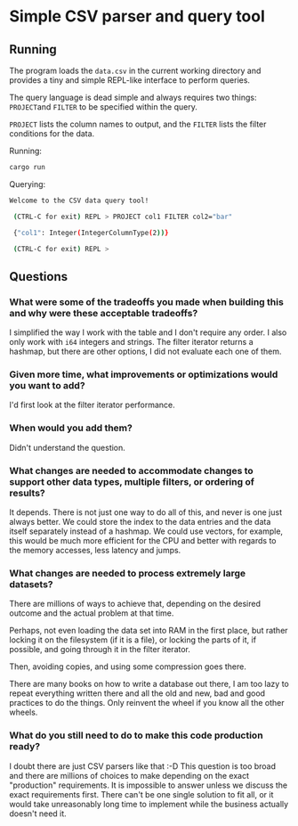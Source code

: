 # Simple CSV parser and query tool

## Running

The program loads the `data.csv` in the current working directory and
provides a tiny and simple REPL-like interface to perform queries.

The query language is dead simple and always requires two things:
`PROJECT`and `FILTER` to be specified within the query.

`PROJECT` lists the column names to output, and the `FILTER` lists the filter conditions for the data.

Running:

```sh
cargo run
```

Querying:

```sh
Welcome to the CSV data query tool!

 (CTRL-C for exit) REPL > PROJECT col1 FILTER col2="bar"

 {"col1": Integer(IntegerColumnType(2))}

 (CTRL-C for exit) REPL >
```

## Questions

### What were some of the tradeoffs you made when building this and why were these acceptable tradeoffs?

I simplified the way I work with the table and I don't require any order.
I also only work with `i64` integers and strings.
The filter iterator returns a hashmap, but there are other options, I
did not evaluate each one of them.

### Given more time, what improvements or optimizations would you want to add?

I'd first look at the filter iterator performance.

### When would you add them?

Didn't understand the question.

### What changes are needed to accommodate changes to support other data types, multiple filters, or ordering of results?

It depends. There is not just one way to do all of this, and never is
one just always better. We could store the index to the data entries and
the data itself separately instead of a hashmap. We could use vectors,
for example, this would be much more efficient for the CPU and better
with regards to the memory accesses, less latency and jumps.

### What changes are needed to process extremely large datasets?

There are millions of ways to achieve that, depending on the desired
outcome and the actual problem at that time.

Perhaps, not even loading the data set into RAM in the first place, but
rather locking it on the filesystem (if it is a file), or locking the
parts of it, if possible, and going through it in the filter iterator.

Then, avoiding copies, and using some compression goes there.

There are many books on how to write a database out there, I am too lazy
to repeat everything written there and all the old and new, bad and good
practices to do the things. Only reinvent the wheel if you know all the
other wheels.

### What do you still need to do to make this code production ready?

I doubt there are just CSV parsers like that :-D This question is too
broad and there are millions of choices to make depending on the exact
"production" requirements. It is impossible to answer unless we discuss
the exact requirements first. There can't be one single solution to fit
all, or it would take unreasonably long time to implement while the
business actually doesn't need it.
